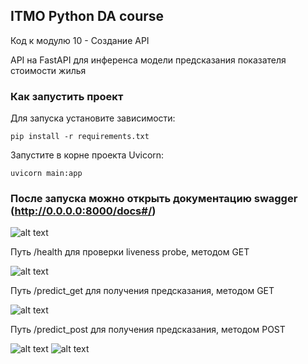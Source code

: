 ## ITMO Python DA course

Код к модулю 10 - Создание API

API на FastAPI для инференса модели предсказания показателя стоимости жилья

### Как запустить проект

Для запуска установите зависимости:

```pip install -r requirements.txt```

Запустите в корне проекта Uvicorn:

```uvicorn main:app```

### После запуска можно открыть документацию swagger (http://0.0.0.0:8000/docs#/)


![alt text](./imgs/swagger_docs.png)


Путь /health для проверки liveness probe, методом GET

![alt text](./imgs/health.png)


Путь /predict_get для получения предсказания, методом GET

![alt text](./imgs/predict_get.png)


Путь /predict_post для получения предсказания, методом POST

![alt text](./imgs/predict_post_1.png)
![alt text](./imgs/predict_post_2.png)
